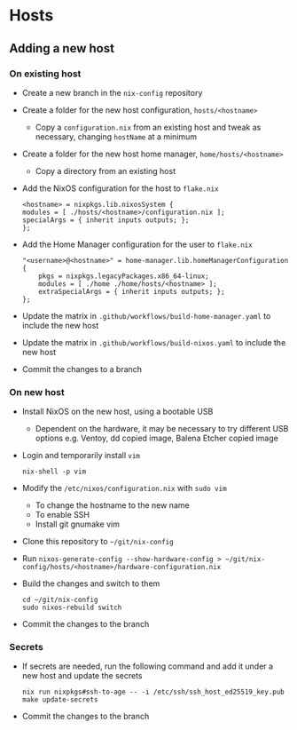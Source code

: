 # Hosts

## Adding a new host

### On existing host

- Create a new branch in the `nix-config` repository

- Create a folder for the new host configuration, `hosts/<hostname>`

  - Copy a `configuration.nix` from an existing host and tweak as necessary,
    changing `hostName` at a minimum

- Create a folder for the new host home manager, `home/hosts/<hostname>`

  - Copy a directory from an existing host

- Add the NixOS configuration for the host to `flake.nix`

  ```shell
  <hostname> = nixpkgs.lib.nixosSystem {
  modules = [ ./hosts/<hostname>/configuration.nix ];
  specialArgs = { inherit inputs outputs; };
  };
  ```

- Add the Home Manager configuration for the user to `flake.nix`

  ```shell
  "<username>@<hostname>" = home-manager.lib.homeManagerConfiguration {
      pkgs = nixpkgs.legacyPackages.x86_64-linux;
      modules = [ ./home ./home/hosts/<hostname> ];
      extraSpecialArgs = { inherit inputs outputs; };
  };
  ```

- Update the matrix in `.github/workflows/build-home-manager.yaml` to
  include the new host

- Update the matrix in `.github/workflows/build-nixos.yaml` to include the new host

- Commit the changes to a branch

### On new host

- Install NixOS on the new host, using a bootable USB

  - Dependent on the hardware, it may be necessary to try different USB options
    e.g. Ventoy, dd copied image, Balena Etcher copied image

- Login and temporarily install `vim`

  ```shell
  nix-shell -p vim
  ```

- Modify the `/etc/nixos/configuration.nix` with `sudo vim`

  - To change the hostname to the new name
  - To enable SSH
  - Install git gnumake vim

- Clone this repository to `~/git/nix-config`

- Run `nixos-generate-config --show-hardware-config > ~/git/nix-config/hosts/<hostname>/hardware-configuration.nix`

- Build the changes and switch to them

  ```shell
  cd ~/git/nix-config
  sudo nixos-rebuild switch
  ```

- Commit the changes to the branch

### Secrets

- If secrets are needed, run the following command and add it under a new host
  and update the secrets

  ```shell
  nix run nixpkgs#ssh-to-age -- -i /etc/ssh/ssh_host_ed25519_key.pub
  make update-secrets
  ```

- Commit the changes to the branch
